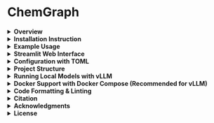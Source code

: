 # ChemGraph

<details>
  <summary><strong>Overview</strong></summary>

**ChemGraph** is an agentic framework that can automate molecular simulation workflows using large language models (LLMs). Built on top of `LangGraph` and `ASE`, ChemGraph allows users to perform complex computational chemistry tasks, from structure generation to thermochemistry calculations, with a natural language interface. 
ChemGraph supports diverse simulation backends, including ab initio quantum chemistry methods (e.g. coupled-cluster, DFT via NWChem, ORCA), semi-empirical methods (e.g., XTB via TBLite), and machine learning potentials (e.g, MACE, UMA) through a modular integration with `ASE`. 

</details>

<details>
  <summary><strong>Installation Instruction</strong></summary>

Ensure you have **Python 3.10 or higher** installed on your system. 
**Using pip (Recommended for most users)**

1. Clone the repository:
   ```bash
   git clone https://github.com/Autonomous-Scientific-Agents/ChemGraph
   cd ChemGraph
    ```
2. Create and activate a virtual environment:
   ```bash
   # Using venv (built into Python)
   python -m venv chemgraph-env
   source chemgraph-env/bin/activate  # On Unix/macOS
   # OR
   .\chemgraph-env\Scripts\activate  # On Windows
   ```

3. Install ChemGraph:
   ```bash
   pip install -e .
   ```

**Using Conda (Alternative)**

> ⚠️ **Note on Compatibility**  
> ChemGraph supports both MACE and UMA (Meta's machine learning potential). However, due to the current dependency conflicts, particularly with `e3nn`—**you cannot install both in the same environment**.  
> To use both libraries, create **separate Conda environments**, one for each.

1. Clone the repository:
   ```bash
   git clone https://github.com/Autonomous-Scientific-Agents/ChemGraph
   cd ChemGraph
    ```
2. Create and activate a new Conda environment:
   ```bash
    conda create -n chemgraph python=3.10 -y
    conda activate chemgraph
    ```
3. Install required Conda dependencies: 
    ```bash
    conda install -c conda-forge nwchem
    ```
4. Install `ChemGraph` and its dependencies:
   
**Optional: Install with UMA support**

> **Note on e3nn Conflict for UMA Installation:** The `uma` extras (requiring `e3nn>=0.5`) conflict with the base `mace-torch` dependency (which pins `e3nn==0.4.4`). 
> If you need to install UMA support in an environment where `mace-torch` might cause this conflict, you can try the following workaround:
> 1. **Temporarily modify `pyproject.toml`**: Open the `pyproject.toml` file in the root of the ChemGraph project.
> 2. Find the line containing `"mace-torch>=0.3.13",` in the `dependencies` list.
> 3. Comment out this line by adding a `#` at the beginning (e.g., `#    "mace-torch>=0.3.13",`).
> 4. **Install UMA extras**: Run `pip install -e ".[uma]"`.
> 5. **(Optional) Restore `pyproject.toml`**: After installation, you can uncomment the `mace-torch` line if you still need it for other purposes in the same environment. Be aware that `mace-torch` might not function correctly due to the `e3nn` version mismatch (`e3nn>=0.5` will be present for UMA).
>
> **The most robust solution for using both MACE and UMA with their correct dependencies is to create separate Conda environments, as highlighted in the "Note on Compatibility" above.**

> **Important for UMA Model Access:** The `facebook/UMA` model is a gated model on Hugging Face. To use it, you must:
> 1. Visit the [facebook/UMA model page](https://huggingface.co/facebook/UMA) on Hugging Face.
> 2. Log in with your Hugging Face account.
> 3. Accept the model's terms and conditions if prompted.
> Your environment (local or CI) must also be authenticated with Hugging Face, typically by logging in via `huggingface-cli login` or ensuring `HF_TOKEN` is set and recognized.

```bash
pip install -e ".[uma]"
```
</details>

<details>
  <summary><strong>Example Usage</strong></summary>

1. Before exploring example usage in the `notebooks/` directory, ensure you have specified the necessary API tokens in your environment. For example, you can set the OpenAI API token and Anthropic API token using the following commands:

   ```bash
   # Set OpenAI API token
   export OPENAI_API_KEY="your_openai_api_key_here"

   # Set Anthropic API token
   export ANTHROPIC_API_KEY="your_anthropic_api_key_here"
   
   # Set Google API token
   export GEMINI_API_KEY="your_google_api_key_here"
   ```

2. **Explore Example Notebooks**: Navigate to the `notebooks/` directory to explore various example notebooks demonstrating different capabilities of ChemGraph.

   - **[Single-Agent System with MACE](notebooks/Demo_single_agent.ipynb)**: This notebook demonstrates how a single agent can utilize multiple tools with MACE/xTB support.

   - **[Single-Agent System with UMA](notebooks/Demo_single_agent_UMA.ipynb)**: This notebook demonstrates how a single agent can utilize multiple tools with UMA support.

   - **[Multi-Agent System](notebooks/Demo_multi_agent.ipynb)**: This notebook demonstrates a multi-agent setup where different agents (Planner, Executor and Aggregator) handle various tasks exemplifying the collaborative potential of ChemGraph.

   - **[Single-Agent System with gRASPA](notebooks/Demo_graspa_agent.ipynb)**: This notebook provides a sample guide on executing a gRASPA simulation using a single agent. For gRASPA-related installation instructions, visit the [gRASPA GitHub repository](https://github.com/snurr-group/gRASPA). The notebook's functionality has been validated on a single compute node at ALCF Polaris.

</details>

<details>
  <summary><strong>Streamlit Web Interface</strong></summary>

ChemGraph includes a **Streamlit web interface** that provides an intuitive, chat-based UI for interacting with computational chemistry agents. The interface supports 3D molecular visualization, conversation history, and easy access to various ChemGraph workflows.

### Features

- **🧪 Interactive Chat Interface**: Natural language queries for computational chemistry tasks
- **🧬 3D Molecular Visualization**: Interactive molecular structure display using `stmol` and `py3Dmol`
- **📊 Report Integration**: Embedded HTML reports from computational calculations
- **💾 Data Export**: Download molecular structures as XYZ or JSON files
- **🔧 Multiple Workflows**: Support for single-agent, multi-agent, Python REPL, and gRASPA workflows
- **🎨 Modern UI**: Clean, responsive interface with conversation bubbles and molecular properties display

### Installation Requirements

The Streamlit UI dependencies are included by default when you install ChemGraph:

```bash
# Install ChemGraph (includes UI dependencies)
pip install -e .
```

**Alternative Installation Options:**
```bash
# Install only UI dependencies separately (if needed)
pip install -e ".[ui]"

# Install with UMA support (separate environment recommended)
pip install -e ".[uma]"
```

### Running the Streamlit Interface

1. **Set up your API keys** (same as for notebooks):
   ```bash
   export OPENAI_API_KEY="your_openai_api_key_here"
   export ANTHROPIC_API_KEY="your_anthropic_api_key_here"
   ```

2. **Launch the Streamlit app**:
   ```bash
   streamlit run ui/app.py
   ```

3. **Access the interface**: Open your browser to `http://localhost:8501`

### Using the Interface

#### Configuration
- **Model Selection**: Choose from GPT-4o, GPT-4o-mini, or Claude models
- **Workflow Type**: Select single-agent, multi-agent, Python REPL, or gRASPA workflows
- **Thread Management**: Use thread IDs to maintain separate conversation contexts

#### Interaction
1. **Initialize Agent**: Click "Initialize Agent" in the sidebar to set up your ChemGraph instance
2. **Ask Questions**: Use the text area to enter computational chemistry queries
3. **View Results**: See responses in chat bubbles with automatic structure detection
4. **3D Visualization**: When molecular structures are detected, they're automatically displayed in 3D
5. **Download Data**: Export structures and calculation results directly from the interface

#### Example Queries
- "What is the SMILES string for caffeine?"
- "Optimize the geometry of water molecule using DFT"
- "Calculate the single point energy of methane and show the structure"
- "Generate the structure of aspirin and calculate its vibrational frequencies"

#### Molecular Visualization
The interface automatically detects molecular structure data in agent responses and provides:
- **Interactive 3D Models**: Multiple visualization styles (ball & stick, sphere, stick, wireframe)
- **Structure Information**: Chemical formula, composition, mass, center of mass
- **Export Options**: Download as XYZ files or JSON data
- **Fallback Display**: Table view when 3D visualization is unavailable

#### Conversation Management
- **History Display**: All queries and responses are preserved in conversation bubbles
- **Structure Detection**: Molecular structures are automatically extracted and visualized
- **Report Integration**: HTML reports from calculations are embedded directly in the interface
- **Debug Information**: Expandable sections show detailed message processing information

### Troubleshooting

**3D Visualization Issues:**
- Ensure `stmol` is installed: `pip install stmol`
- If 3D display fails, the interface falls back to table/text display
- Check browser compatibility for WebGL support

**Agent Initialization:**
- Verify API keys are set correctly
- Check that ChemGraph package is installed: `pip install -e .`
- Ensure all dependencies are available in your environment

**Performance:**
- For large molecular systems, visualization may take longer to load
- Use the refresh button if the interface becomes unresponsive
- Clear conversation history to improve performance with many queries

</details>

<details>
  <summary><strong>Configuration with TOML</strong></summary>

ChemGraph supports comprehensive configuration through TOML files, allowing you to customize model settings, API configurations, chemistry parameters, and more.

### Configuration File Structure

Create a `config.toml` file in your project directory to configure ChemGraph behavior:

```toml
# ChemGraph Configuration File
# This file contains all configuration settings for ChemGraph CLI and agents

[general]
# Default model to use for queries
model = "gpt-4o-mini"
# Workflow type: single_agent, multi_agent, python_repl, graspa
workflow = "single_agent"
# Output format: state, last_message
output = "state"
# Enable structured output
structured = false
# Generate detailed reports
report = true
# Thread ID for conversation context
thread = 1
# Recursion limit for agent workflows
recursion_limit = 20
# Enable verbose output
verbose = false

[llm]
# Temperature for LLM responses (0.0 to 1.0)
temperature = 0.1
# Maximum tokens for responses
max_tokens = 4000
# Top-p sampling parameter
top_p = 0.95
# Frequency penalty (-2.0 to 2.0)
frequency_penalty = 0.0
# Presence penalty (-2.0 to 2.0)
presence_penalty = 0.0

[api]
# Custom base URLs for different providers
[api.openai]
base_url = "https://api.openai.com/v1"
timeout = 30

[api.anthropic]
base_url = "https://api.anthropic.com"
timeout = 30

[api.google]
base_url = "https://generativelanguage.googleapis.com/v1beta"
timeout = 30

[api.local]
# For local models like Ollama
base_url = "http://localhost:11434"
timeout = 60

[chemistry]
# Default calculation settings
[chemistry.optimization]
# Optimization method: BFGS, L-BFGS-B, CG, etc.
method = "BFGS"
# Force tolerance for convergence
fmax = 0.05
# Maximum optimization steps
steps = 200

[chemistry.frequencies]
# Displacement for finite difference
displacement = 0.01
# Number of processes for parallel calculation
nprocs = 1

[chemistry.calculators]
# Default calculator for different tasks
default = "mace_mp"
# Available calculators: mace_mp, emt, nwchem, orca, psi4, tblite
fallback = "emt"

[output]
# Output file settings
[output.files]
# Default output directory
directory = "./chemgraph_output"
# File naming pattern
pattern = "{timestamp}_{query_hash}"
# Supported formats: xyz, json, html, png
formats = ["xyz", "json", "html"]

[output.visualization]
# 3D visualization settings
enable_3d = true
# Molecular viewer: py3dmol, ase_gui
viewer = "py3dmol"
# Image resolution for saved figures
dpi = 300

[logging]
# Logging level: DEBUG, INFO, WARNING, ERROR, CRITICAL
level = "INFO"
# Log file location
file = "./chemgraph.log"
# Enable console logging
console = true

[features]
# Enable experimental features
enable_experimental = false
# Enable caching of results
enable_cache = true
# Cache directory
cache_dir = "./cache"
# Cache expiration time in hours
cache_expiry = 24

[security]
# Enable API key validation
validate_keys = true
# Enable request rate limiting
rate_limit = true
# Max requests per minute
max_requests_per_minute = 60

# Environment-specific configurations
[environments]
[environments.development]
model = "gpt-4o-mini"
temperature = 0.2
verbose = true
enable_cache = false

[environments.production]
model = "gpt-4o"
temperature = 0.1
verbose = false
enable_cache = true
rate_limit = true

[environments.testing]
model = "gpt-4o-mini"
temperature = 0.0
verbose = true
enable_cache = false
max_tokens = 1000
```

### Using Configuration Files

#### With the Command Line Interface

```bash
# Use configuration file
chemgraph --config config.toml -q "What is the SMILES string for water?"

# Override specific settings
chemgraph --config config.toml -q "Optimize methane" -m gpt-4o --verbose
```

#### Environment-Specific Configuration

Set the `CHEMGRAPH_ENV` environment variable to use environment-specific settings:

```bash
# Use development environment settings
export CHEMGRAPH_ENV=development
chemgraph --config config.toml -q "Your query"

# Use production environment settings
export CHEMGRAPH_ENV=production
chemgraph --config config.toml -q "Your query"
```

### Configuration Sections

| Section          | Description                                             |
| ---------------- | ------------------------------------------------------- |
| `[general]`      | Basic settings like model, workflow, and output format  |
| `[llm]`          | LLM-specific parameters (temperature, max_tokens, etc.) |
| `[api]`          | API endpoints and timeouts for different providers      |
| `[chemistry]`    | Chemistry-specific calculation settings                 |
| `[output]`       | Output file formats and visualization settings          |
| `[logging]`      | Logging configuration and verbosity levels              |
| `[features]`     | Feature flags and experimental settings                 |
| `[security]`     | Security settings and rate limiting                     |
| `[environments]` | Environment-specific configuration overrides            |

### Command Line Interface

ChemGraph includes a comprehensive command-line interface with rich formatting:

```bash
# Basic usage
chemgraph -q "What is the SMILES string for water?"

# With configuration
chemgraph --config config.toml -q "Calculate CO2 frequencies"

# Check API key status
chemgraph --check-keys

# List available models
chemgraph --list-models

# Interactive mode
chemgraph --interactive

# Get help
chemgraph --help
```

The CLI provides:
- **Beautiful terminal output** with colors and formatting
- **API key validation** before agent initialization
- **Timeout protection** to prevent hanging
- **Interactive mode** for continuous conversations
- **Configuration file support** with TOML format
- **Environment-specific settings** for development/production
- **Comprehensive help** and examples

</details>

<details>
  <summary><strong>Project Structure</strong></summary>

```
chemgraph/
│
├── src/                       # Source code
│   ├── chemgraph/             # Top-level package
│   │   ├── agent/             # Agent-based task management
│   │   ├── graphs/            # Workflow graph utilities
│   │   ├── models/            # Different Pydantic models
│   │   ├── prompt/            # Agent prompt
│   │   ├── state/             # Agent state
│   │   ├── tools/             # Tools for molecular simulations
│   │   ├── utils/             # Other utility functions
│
├── pyproject.toml             # Project configuration
└── README.md                  # Project documentation
```

</details>

<details>
  <summary><strong>Running Local Models with vLLM</strong></summary>
This section describes how to set up and run local language models using the vLLM inference server.

### Inference Backend Setup (Remote/Local)

#### Virtual Python Environment
All instructions below must be executed within a Python virtual environment. Ensure the virtual environment uses the same Python version as your project (e.g., Python 3.11).

**Example 1: Using conda**
```bash
conda create -n vllm-env python=3.11 -y
conda activate vllm-env
```

**Example 2: Using python venv**
```bash
python3.11 -m venv vllm-env
source vllm-env/bin/activate  # On Windows use `vllm-env\\Scripts\\activate`
```

#### Install Inference Server (vLLM)
vLLM is recommended for serving many transformer models efficiently.

**Basic vLLM installation from source:**
Make sure your virtual environment is activated.
```bash
# Ensure git is installed
git clone https://github.com/vllm-project/vllm.git
cd vllm
pip install -e .
```
For specific hardware acceleration (e.g., CUDA, ROCm), refer to the [official vLLM installation documentation](https://docs.vllm.ai/en/latest/getting_started/installation.html).

#### Running the vLLM Server (Standalone)

A script is provided at `scripts/run_vllm_server.sh` to help start a vLLM server with features like logging, retry attempts, and timeout. This is useful for running vLLM outside of Docker Compose, for example, directly on a machine with GPU access.

**Before running the script:**
1.  Ensure your vLLM Python virtual environment is activated.
    ```bash
    # Example: if you used conda
    # conda activate vllm-env 
    # Example: if you used python venv
    # source path/to/your/vllm-env/bin/activate
    ```
2.  Make the script executable:
    ```bash
    chmod +x scripts/run_vllm_server.sh
    ```

**To run the script:**

```bash
./scripts/run_vllm_server.sh [MODEL_IDENTIFIER] [PORT] [MAX_MODEL_LENGTH]
```

-   `[MODEL_IDENTIFIER]` (optional): The Hugging Face model identifier. Defaults to `facebook/opt-125m`.
-   `[PORT]` (optional): The port for the vLLM server. Defaults to `8001`.
-   `[MAX_MODEL_LENGTH]` (optional): The maximum model length. Defaults to `4096`.

**Example:**
```bash
./scripts/run_vllm_server.sh meta-llama/Meta-Llama-3-8B-Instruct 8001 8192
```

**Important Note on Gated Models (e.g., Llama 3):**
Many models, such as those from the Llama family by Meta, are gated and require you to accept their terms of use on Hugging Face and use an access token for download. 

To use such models with vLLM (either via the script or Docker Compose):
1.  **Hugging Face Account and Token**: Ensure you have a Hugging Face account and have generated an access token with `read` permissions. You can find this in your Hugging Face account settings under "Access Tokens".
2.  **Accept Model License**: Navigate to the Hugging Face page of the specific model you want to use (e.g., `meta-llama/Meta-Llama-3-8B-Instruct`) and accept its license/terms if prompted.
3.  **Environment Variables**: Before running the vLLM server (either via the script or `docker-compose up`), you need to set the following environment variables in your terminal session or within your environment configuration (e.g., `.bashrc`, `.zshrc`, or by passing them to Docker Compose if applicable):
    ```bash
    export HF_TOKEN="your_hugging_face_token_here"
    # Optional: Specify a directory for Hugging Face to download models and cache.
    # export HF_HOME="/path/to/your/huggingface_cache_directory"
    ```
    vLLM will use these environment variables to authenticate with Hugging Face and download the model weights.

The script will:
- Attempt to start the vLLM OpenAI-compatible API server.
- Log output to a file in the `logs/` directory (created if it doesn't exist at the project root).
- The server runs in the background via `nohup`.

This standalone script is an alternative to running vLLM via Docker Compose and is primarily for users who manage their vLLM instances directly.
</details>

<details>
  <summary><strong>Docker Support with Docker Compose (Recommended for vLLM)</strong></summary>

This project uses Docker Compose to manage multi-container applications, providing a consistent development and deployment environment. This setup allows you to run the `chemgraph` (with JupyterLab) and a local vLLM model server as separate, inter-communicating services.

**Prerequisites**

- [Docker](https://docs.docker.com/get-docker/) installed on your system.
- [Docker Compose](https://docs.docker.com/compose/install/) installed on your system.
- [vllm](https://github.com/vllm-project/vllm) cloned into the project root. `git clone https://github.com/vllm-project/vllm.git`

**Overview**

The `docker-compose.yml` file defines two main services:
1.  **`jupyter_lab`**: 
    *   Builds from the main `Dockerfile`.
    *   Runs JupyterLab, allowing you to interact with the notebooks and agent code.
    *   Is configured to communicate with the `vllm_server`.
2.  **`vllm_server`**:
    *   Builds from `Dockerfile.arm` by default (located in the project root), which is suitable for running vLLM on macOS (Apple Silicon / ARM-based CPUs). This Dockerfile is a modified version intended for CPU execution.
    *   For other operating systems or hardware (e.g., Linux with NVIDIA GPUs), you will need to use a different Dockerfile. The vLLM project provides a collection of Dockerfiles for various architectures (CPU, CUDA, ROCm, etc.) available at [https://github.com/vllm-project/vllm/tree/main/docker](https://github.com/vllm-project/vllm/tree/main/docker). You would need to adjust the `docker-compose.yml` to point to the appropriate Dockerfile and context (e.g., by cloning the vLLM repository locally and referencing a Dockerfile within it).
    *   Starts an OpenAI-compatible API server using vLLM, serving a pre-configured model (e.g., `meta-llama/Llama-3-8B-Instruct` as per the current `docker-compose.yml`).
    *   Listens on port 8000 within the Docker network (and is exposed to host port 8001 by default).

**Building and Running with Docker Compose**

Navigate to the root directory of the project (where `docker-compose.yml` is located) and run:

```bash
docker-compose up --build
```

**Note on Hugging Face Token (`HF_TOKEN`):**
Many models, including the default `meta-llama/Llama-3-8B-Instruct`, are gated and require Hugging Face authentication. To provide your Hugging Face token to the `vllm_server` service:

1.  **Create a `.env` file** in the root directory of the project (the same directory as `docker-compose.yml`).
2.  Add your Hugging Face token to this file:
    ```
    HF_TOKEN="your_actual_hugging_face_token_here"
    ```
    
Docker Compose will automatically load this variable when you run `docker-compose up`. The `vllm_server` in `docker-compose.yml` is configured to use this environment variable.

Breakdown of the command:
- `docker-compose up`: Starts or restarts all services defined in `docker-compose.yml`.
- `--build`: Forces Docker Compose to build the images before starting the containers. This is useful if you've made changes to `Dockerfile`, `Dockerfile.arm` (or other vLLM Dockerfiles), or project dependencies.

After running this command:
- The vLLM server will start, and its logs will be streamed to your terminal.
- JupyterLab will start, and its logs will also be streamed. JupyterLab will be accessible in your web browser at `http://localhost:8888`. No token is required by default.

To stop the services, press `Ctrl+C` in the terminal where `docker-compose up` is running. To stop and remove the containers, you can use `docker-compose down`.

### Configuring Notebooks to Use the Local vLLM Server

When you initialize `ChemGraph` in your Jupyter notebooks (running within the `jupyter_lab` service), you can now point to the local vLLM server:

1.  **Model Name**: Use the Hugging Face identifier of the model being served by vLLM (e.g., `meta-llama/Llama-3-8B-Instruct` as per default in `docker-compose.yml`).
2.  **Base URL & API Key**: These are automatically passed as environment variables (`VLLM_BASE_URL` and `OPENAI_API_KEY`) to the `jupyter_lab` service by `docker-compose.yml`. The agent code in `llm_agent.py` has been updated to automatically use these environment variables if a model name is provided that isn't in the pre-defined supported lists (OpenAI, Ollama, ALCF, Anthropic).

**Example in a notebook:**

```python
from chemgraph.agent.llm_agent import ChemGraph

# The model name should match what vLLM is serving.
# The base_url and api_key will be picked up from environment variables
# set in docker-compose.yml if this model_name is not a standard one.
agent = ChemGraph(
    model_name="meta-llama/Llama-3-8B-Instruct", # Or whatever model is configured in docker-compose.yml
    workflow_type="single_agent", 
    # No need to explicitly pass base_url or api_key here if using the docker-compose setup
)

# Now you can run the agent
# response = agent.run("What is the SMILES string for water?")
# print(response)
```

The `jupyter_lab` service will connect to `http://vllm_server:8000/v1` (as defined by `VLLM_BASE_URL` in `docker-compose.yml`) to make requests to the language model.

### GPU Support for vLLM (Advanced)

The provided `Dockerfile.arm` and the default `docker-compose.yml` setup are configured for CPU-based vLLM (suitable for macOS). To enable GPU support (typically on Linux with NVIDIA GPUs):

1.  **Choose the Correct vLLM Dockerfile**:
    *   Do **not** use `Dockerfile.arm`.
    *   You will need to use a Dockerfile from the official vLLM repository designed for CUDA. Clone the vLLM repository (e.g., into a `./vllm` subdirectory in your project) or use it as a submodule.
    *   A common choice is `vllm/docker/Dockerfile` (for CUDA) or a specific version like `vllm/docker/Dockerfile.cuda-12.1`. Refer to [vLLM Dockerfiles](https://github.com/vllm-project/vllm/tree/main/docker) for options.
2.  **Modify `docker-compose.yml`**:
    *   Change the `build.context` for the `vllm_server` service to point to your local clone of the vLLM repository (e.g., `./vllm`).
    *   Change the `build.dockerfile` to the path of the CUDA-enabled Dockerfile within that context (e.g., `docker/Dockerfile`).
    *   Uncomment and configure the `deploy.resources.reservations.devices` section for the `vllm_server` service to grant it GPU access.

    ```yaml
    # ... in docker-compose.yml, for vllm_server:
    # build:
    #   context: ./vllm  # Path to your local vLLM repo clone
    #   dockerfile: docker/Dockerfile # Path to the CUDA Dockerfile within the vLLM repo
    # ...
    # environment:
      # Remove or comment out:
      # - VLLM_CPU_ONLY=1 
      # ...
    deploy:
      resources:
        reservations:
          devices:
            - driver: nvidia
              count: 1 # or 'all'
              capabilities: [gpu]
    ```
3.  **NVIDIA Container Toolkit**: Ensure you have the [NVIDIA Container Toolkit](https://docs.nvidia.com/datacenter/cloud-native/container-toolkit/latest/install-guide.html) installed on your host system for Docker to recognize and use NVIDIA GPUs.
4.  **Build Arguments**: Some official vLLM Dockerfiles accept build arguments (e.g., `CUDA_VERSION`, `PYTHON_VERSION`). You might need to pass these via the `build.args` section in `docker-compose.yml`.

    ```yaml
    # ... in docker-compose.yml, for vllm_server build:
    # args:
    #   - CUDA_VERSION=12.1.0 
    #   - PYTHON_VERSION=3.10 
    ```
    Consult the specific vLLM Dockerfile you choose for available build arguments.

### Running Only JupyterLab (for External LLM Services)

If you prefer to use external LLM services like OpenAI, Claude, or other hosted providers instead of running a local vLLM server, you can run only the JupyterLab service:

```bash
docker-compose up jupyter_lab
```

This will start only the JupyterLab container without the vLLM server. In this setup:

1. **JupyterLab Access**: JupyterLab will be available at `http://localhost:8888`
2. **LLM Configuration**: In your notebooks, configure the agent to use external services by providing appropriate model names and API keys:

**Example for OpenAI:**
```python
import os
from chemgraph.agent.llm_agent import ChemGraph

# Set your OpenAI API key as an environment variable or pass it directly
os.environ["OPENAI_API_KEY"] = "your-openai-api-key-here"

agent = ChemGraph(
    model_name="gpt-4",  # or "gpt-3.5-turbo", "gpt-4o", etc.
    workflow_type="single_agent"
)
```

**Example for Anthropic Claude:**
```python
import os
from chemgraph.agent.llm_agent import ChemGraph

# Set your Anthropic API key
os.environ["ANTHROPIC_API_KEY"] = "your-anthropic-api-key-here"

agent = ChemGraph(
    model_name="claude-3-sonnet-20240229",  # or other Claude models
    workflow_type="single_agent_ase"
)
```

**Available Environment Variables for External Services:**
- `OPENAI_API_KEY`: For OpenAI models
- `ANTHROPIC_API_KEY`: For Anthropic Claude models
- `GEMINI_API_KEY`: For Gemini models

### Working with Example Notebooks

Once JupyterLab is running (via `docker-compose up` or `docker-compose up jupyter_lab`), you can navigate to the `notebooks/` directory within the JupyterLab interface to open and run the example notebooks. Modify them as shown above to use either the locally served vLLM model or external LLM services.

### Notes on TBLite Python API

The `tblite` package is installed via pip within the `jupyter_lab` service. For the full Python API functionality of TBLite (especially for XTB), you might need to follow separate installation instructions as mentioned in the [TBLite documentation](https://tblite.readthedocs.io/en/latest/installation.html). If you require this, you may need to modify the main `Dockerfile` to include these additional installation steps or perform them inside a running container and commit the changes to a new image for the `jupyter_lab` service.

</details>

<details>
  <summary><strong>Code Formatting & Linting</strong></summary>

This project uses [Ruff](https://github.com/astral-sh/ruff) for **both formatting and linting**. To ensure all code follows our style guidelines, install the pre-commit hook:

```sh
pip install pre-commit
pre-commit install
```
</details>

<details>
  <summary><strong>Citation</strong></summary>
    
    If you use ChemGraph in your research, please cite our work:
    
    ```bibtex
    @article{pham2025chemgraph,
    title={ChemGraph: An Agentic Framework for Computational Chemistry Workflows},
    author={Pham, Thang D and Tanikanti, Aditya and Keçeli, Murat},
    journal={arXiv preprint arXiv:2506.06363},
    year={2025}
    url={https://arxiv.org/abs/2506.06363}
    }
    ```
 </details>
<details>
  <summary><strong>Acknowledgments</strong></summary>
This research used resources of the Argonne Leadership Computing Facility, a U.S.
Department of Energy (DOE) Office of Science user facility at Argonne National
Laboratory and is based on research supported by the U.S. DOE Office of Science-
Advanced Scientific Computing Research Program, under Contract No. DE-AC02-
06CH11357. Our work leverages ALCF Inference Endpoints, which provide a robust API
for LLM inference on ALCF HPC clusters via Globus Compute. We are thankful to Serkan
Altuntaş for his contributions to the user interface of ChemGraph and for insightful
discussions on AIOps.
</details>

<details>
  <summary><strong>License</strong></summary>
This project is licensed under the Apache 2.0 License.
</details>